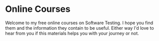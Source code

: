 # Online Courses

Welcome to my free online courses on Software Testing. I hope you find them and the information they contain to be useful. Either way I'd love to hear from you if this materials helps you with your journey or not.
